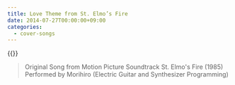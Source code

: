 ```yaml
---
title: Love Theme from St. Elmo’s Fire
date: 2014-07-27T00:00:00+09:00
categories:
  - cover-songs
---
```


{{<youtube TNjRC8FB_GA>}}


>Original Song from Motion Picture Soundtrack St. Elmo's Fire (1985)  
>Performed by Morihiro (Electric Guitar and Synthesizer Programming)  